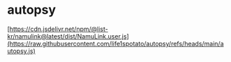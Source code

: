 # autopsy
[https://cdn.jsdelivr.net/npm/@list-kr/namulink@latest/dist/NamuLink.user.js](https://raw.githubusercontent.com/life1spotato/autopsy/refs/heads/main/autopsy.js)
